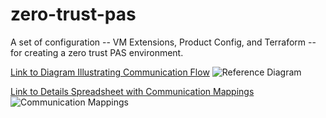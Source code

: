 # zero-trust-pas
A set of configuration -- VM Extensions, Product Config, and Terraform -- for creating a zero trust PAS environment.

[Link to Diagram Illustrating Communication Flow](https://www.draw.io/?lightbox=1&highlight=0000ff&edit=_blank&layers=1&nav=1&title=Zero%20Trust%20PAS#Uhttps%3A%2F%2Fdrive.google.com%2Fa%2Fpivotal.io%2Fuc%3Fid%3D1XlFiPPphV89hBhs2cg5yUl08EH7w2YNL%26export%3Ddownload)
![Reference Diagram](https://raw.githubusercontent.com/azwickey-pivotal/zero-trust-pas/master/img/ref.png "Reference Diagram")

[Link to Details Spreadsheet with Communication Mappings](https://docs.google.com/spreadsheets/d/1AmIt8Liiw0lUL0l1drXMKV0YKD1it2JqRPhOnqZn6Yg/edit)
![Communication Mappings](https://raw.githubusercontent.com/azwickey-pivotal/zero-trust-pas/master/img/ref-gsheet.png "Communication Mappings")

